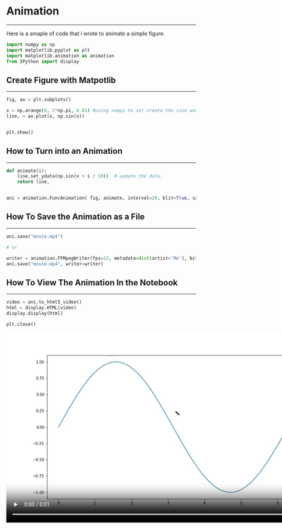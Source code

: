 # Animation 
---
Here is a smaple of code that i wrote to animate a simple figure.

```python
import numpy as np
import matplotlib.pyplot as plt
import matplotlib.animation as animation
from IPython import display 
```

## Create Figure with Matpotlib
---


```python
fig, ax = plt.subplots()

x = np.arange(0, 2*np.pi, 0.01) #using numpy to set create the sine wave 
line, = ax.plot(x, np.sin(x))


plt.show()

```




## How to Turn into an Animation
---


```python
def animate(i):
    line.set_ydata(np.sin(x + i / 50))  # update the data.
    return line,


ani = animation.FuncAnimation( fig, animate, interval=20, blit=True, save_count=50)
```

## How To Save the Animation as a File 
---


```python
ani.save("movie.mp4")

# or

writer = animation.FFMpegWriter(fps=15, metadata=dict(artist='Me'), bitrate=1800)
ani.save("movie.mp4", writer=writer)
```

## How To View The Animation In the Notebook 
---


```python
video = ani.to_html5_video()
html = display.HTML(video)
display.display(html)

plt.close()
```




<video width="864" height="504" controls autoplay loop>
  <source type="video/mp4" src="data:video/mp4;base64,AAAAHGZ0eXBNNFYgAAACAGlzb21pc28yYXZjMQAAAAhmcmVlAABF8W1kYXQAAAKuBgX//6rcRem9
5tlIt5Ys2CDZI+7veDI2NCAtIGNvcmUgMTUyIHIyODU0IGU5YTU5MDMgLSBILjI2NC9NUEVHLTQg
QVZDIGNvZGVjIC0gQ29weWxlZnQgMjAwMy0yMDE3IC0gaHR0cDovL3d3dy52aWRlb2xhbi5vcmcv
eDI2NC5odG1sIC0gb3B0aW9uczogY2FiYWM9MSByZWY9MyBkZWJsb2NrPTE6MDowIGFuYWx5c2U9
MHgzOjB4MTEzIG1lPWhleCBzdWJtZT03IHBzeT0xIHBzeV9yZD0xLjAwOjAuMDAgbWl4ZWRfcmVm
PTEgbWVfcmFuZ2U9MTYgY2hyb21hX21lPTEgdHJlbGxpcz0xIDh4OGRjdD0xIGNxbT0wIGRlYWR6
b25lPTIxLDExIGZhc3RfcHNraXA9MSBjaHJvbWFfcXBfb2Zmc2V0PS0yIHRocmVhZHM9NiBsb29r
YWhlYWRfdGhyZWFkcz0xIHNsaWNlZF90aHJlYWRzPTAgbnI9MCBkZWNpbWF0ZT0xIGludGVybGFj
ZWQ9MCBibHVyYXlfY29tcGF0PTAgY29uc3RyYWluZWRfaW50cmE9MCBiZnJhbWVzPTMgYl9weXJh
bWlkPTIgYl9hZGFwdD0xIGJfYmlhcz0wIGRpcmVjdD0xIHdlaWdodGI9MSBvcGVuX2dvcD0wIHdl
aWdodHA9MiBrZXlpbnQ9MjUwIGtleWludF9taW49MjUgc2NlbmVjdXQ9NDAgaW50cmFfcmVmcmVz
aD0wIHJjX2xvb2thaGVhZD00MCByYz1jcmYgbWJ0cmVlPTEgY3JmPTIzLjAgcWNvbXA9MC42MCBx
cG1pbj0wIHFwbWF4PTY5IHFwc3RlcD00IGlwX3JhdGlvPTEuNDAgYXE9MToxLjAwAIAAABYFZYiE
ADP//vbsvgU1/Z/QlxEsxdpKcD4qpICAdzTAAAADAAADAAADAAChIqB7aCCkyPQAAAMAAToANSN/
gdr8wDZ7RXsYyyvROvU6+ALgHqY3ugAqpl/JGnQW2rCoyzZWclD+Q70VXLRcBfMvZBMCzoMdnqM/
KRf/5uSX7JokWra2mEpHu/8tltaeSUc7wErX314sh3uSBKVDoABHcyVHsvBiU8q2h7kWUZPw59HQ
bI6sAMFuQ5DtJ7XOHoS0/omSG4UW6eP71g/24/Ne9JYMAqe+tBNEMCJvvq4ooT7PfWg4iIHy9n3P
I3utEo33P0K9hupr+C8eXpq3bUPBX537akr7FnujQqZ9fX8nEAvDPx2GdmL8FjmkxXvHIPj7vOS3
wXlcHjvBIIkOibH8m6Fu3ShU7dfK4FKwQlwwAFmfgcXLeoAzJcoO3c8h125rRR4G0tr7pt5gZ+xZ
azYc69hvJfJlMuIjCuo91rIXuucb3kf+GTQxROPEXakQy3cpeDDs8tXNv/6HqGY3tCvH1DfxyDT0
K3J1jjkoTNh1z3aWSHoAVyXdgE7+5JqFyALf4LnGyt5J9j2ucf8O62tj36tU53Nj8fAU/F7XZk26
YULtBM9+MwWGWClaEOd1b4PpbCy6hTC+T/dL50ZsRYwOeMHMXrSDvfIDnRIAN26aJ5OwrRaNoPw2
Rn040LOUO6jGtzoJjliRuJcYPe3vU3+Sz+JDnQXDq/XUg0zNxCbIud7IN7/RrhjS8Z3vW1LohuEX
RkmcJ86jz405WItK99RZxU/QgOWxu8iqWdXCcce8hlV0wOLUfR1IW39NN5kPw43TAhKmJfT+zU74
Rrh+aKFgY1f4nMor3kSZyp+4Y0N4eWhn8g8IuS02hYXmt0IGKNrIr8qDIJpJE89c3njbJzQAAYIx
DIkIVJzytKt6sVHnGeyvyE9nbCi9ZdCFpdpfB8ylA/OhqnO4/F8wxw8WXOeJPq6UQPtg/LUhiSeJ
HkxoKYDNpYzox0YhQjrsNrKeY7e2ieM1pGCIlEBKFc3V6E7nE7zAJOvMVGbP/5ql/o5VBW/EHo8C
yvVOpBG9vR/4HPJZQT95sXX1iInH0d6L0rlBsZnwyxxdpQDfOm/8TqF8aBF1YMZrIrlyBBzbY/Cc
9PpRTAOjgrR62D6WNY0tg3WZ+dDP22RCYbGsBqnPMiPXf1bPg5k4sYEpLG9KU6OEaZhvW1a2devH
SsFy/0erWikbCxcisXKN8rHqkI9C5NeYPvDtcobMSB+HYFyug4RqCQ6UZTJW5KcE2nGztffh+P9a
+w2T6mKTO38k6C1MzFxfS6VFy/d3c97uMMyJXSEwfdxmFqkzBuZWXEpzs0h73yLxL2gcrGRTyaJ+
DOI1ZR4oHOpbUaunt0LLGDkWsxWDEw+32IxNcUKK0Y/mXYoi/264ORZE367JAREooqzmayld8wbu
4uX80UQNWOkh7xO7n3O/yuLoFJx3WP5qjUFeCPWbgZ+hWA01UD8nv41eyu6lzsfjeeDOHlsZKonP
Ofijsc4fVoAU8xXVIVx0n0XFu/z2U8sJFlc+z0bDACmPhBgv4iU+MnTIs8B2C7rBWhWD5Hs3ObUq
CcmBwia66VFbLarBDbyPBAkk32taKkvNfIXXjlVt1lMTI9OzIUEc9Hl/yhuDl0bh081EoWsrzN5Q
AOPPNvMWRLcgyJ2WFuDAE2GkVK15gV6J3B6eUn8VcySTR+vmudd96i4IO6lcYvoJB3rAwBfdm9+a
9dVHhwSW1c07TzIB7IBuFkpejmP7vx7dRP/fEpKWU4+vh8L+TlBNFqQJcyvgOH69DnkqJOUar+rP
M4C/tUYpiyAnPR/okPwGPHV6D8p1G7v5fkY2ALZ5ipCDk97KQqKlBKeheC3K603ckMN/T1Ga/jg2
dk2isPGgU0uqniXzKdnc7QjNZFZy6Trgs85S4Xbe7jSWNo/S1GmdFcfF5oMjrFhEV6irNlD6rVpt
qpJt4bRJo3/iB+LIoHA+GWMhKAyTMEJxPfrGupAXPTpoC5gjS1ZuY6PB7s8dsylNnx96qzlivpf5
y3r1pYLTiGabkQ2VKRAVPSsxzF6xW9ymrTeqo/cxyWCCEFm0d8u423u2SGZgE7bjCw6HYAYLxt7Y
uujqWbiEEdkI+tFqghs6Rclc7/vi2RKGf22OorcZ2eFpZBBVtfG1oHw80ZeXX5Pvc2sS9HTpauD0
9pmxwlVFCkIvAzTDExWMf1TsIVEDvYDcBDyRFln/La886fznWbxS4tLUKK+Pl0hhlXMWnwRt+3Yh
+aqO3g7/vgyfUQiRXF3qOhUbImYAAAMAA2AE1LlB/b3fjeFvOH6KAX2QwZvFU2Z4N0r64C3jalva
fsC3At9CzJkg5lkh/61zBUlH4qCNX8MT5pLYyTs8TUEnUk27Rb5OD3Tk5Nk3SPp0RTQYWZbL0EXR
lo9bC26XwZVhZxj+du6E7iIdrTsvfOUEEqMMBD8efZ4IslGBhX2Q7Zle5V3AOkl9JwhYMAAALvkQ
AuUnR7TZ51IruPPaDfjZZkMgGNk5ylW4YfT4JWIoCLlqcuiOrcv5D7Rj55gmvP9OfDF1Llu9zyxV
63frxP/43kZhJRc7fz6uzdKU0dXVv/LdQ4q/dD0YngIraPwt0LcHDDBdzptMTOM7VlRIaxM+XLJP
gCEOeYwASIY8jj/rBzAg5Inw2bipHVaehQ0qI9YH/iZ5r3u6CY55/gEMpsrxHMvzuKHBnO6sH9PI
tm/ryhfCBjyeV93xZID7Py8o2zDivk6DVRO3mxqCZH0YP5h8ACtHGCbA5DWGVs15td+plSoh5p7A
QDZK4oY1PsALeZPyG3ftxMGg6fLnMdNMguHCr2yafK1KLiSm20dt3GfDvcqEgcbTrsxzFyZEq6Eq
/LnuAULJN2MdbSuOZA2D0yAn86zKoMniGNM5fLsx7B13pU4ewpHZ4FVjkFTcgnXfM49MxdhUxHNh
jT1HvU10ShR8QmQGvUl0Hr/BLfSYJpFpMre1L0skAAUwom/5k+tLPNkyGtceIMlvS8RtT5CpOuMd
mkSRu1ys9wy2rcBprojNaELlewfT1e7cm50AoKesF/ZOMOB9/zcbwhVTwx6qolObgwBTcq65jkiu
H9PUhKen4DKaGT91UM91TjYBzv0PpdDi7Pb7P0Nkk7hR2K2WhHBaWeTzAwH4pqE5U/DPRDpELRKc
uLyvMegDUEQLYaskx6tHELWUkGdoCHgkvvNx0yHx1ByAT1wWQBFnKEwPicD/E9Rx4UiDfQKTa9Km
3vOQs2MitGyvOsKPvRunbF8Xctg8zCKbwnTG0Fy4ZCF4xDlbnI/vjCledfZlj7JHiwJDvVomxpkq
b3j49N2yfU2StruPjPRKefk2Ynn6WD2ylDqbzxoGUuNFvCGWbTi9qawf61R1L3U3cYrrJGt15qJ3
Pi8QhnQdVzrW0guEcF0c9SbraA9W4YEsgDa+RFoXpcpE+OV6alBk8lj3UYIOMLTB+YlDyBRH649b
MeUE5o9XtvypC2BgulZ6uP+xFum4xf4A3EshWSvMnseumnkB/6p5NEijL2W0c0uz6JrFnVvDKoQ5
zY7CCjIlSgduML7bMwthQXCLvENna4aFr8a3BKM2obK3M4fQEz/APEfm5P946mA5+Buim2FiwUaq
l2RQJk0WT7E/f9IASRHdYd+pRG9tZ/9+qwVrfHPk6b8xYFPkaYvAzD8laLJXHYRhJMjvXHpwEDOF
YqZxAJmvn3Rn4jpUAcST95zK9AS4YUonQNl1WTI9xLnHxKmLDUSnL3Mjy1ZsOoRAOxzUs9ohpkg9
Zt+2wvbKdyIaiGE38EfOMkGW3zVN5RSdNlJNgmeUiLBV2uO7KDCveBClKXEVsGMzWiX5OVEPLfBo
bQSHMqfaAyNdPAGrYC4QZH/f0v5c4u4/LQC95HVeHQ9GoiSfrMK5EjThJkOffM35lDH5ocrpmsKF
Yfp88/ciXtoVHvVCSkZRbEN/AHB+kHx4C2Vmit/lPusDRnt3SCQrhYs4Dvv6GmTwKZNJl1r1eaml
i+JMMlzbpxJtKQB9lXlaxeGlRPIXzhAychbkksMTMgaL0StTWSRwQ1PZRKE3n60O8Ml95/uhEzdw
5ydTawEmXV0AD874Z1v+JVDAZiIFWEbSsj5lCjwu7DXt30SpeKkDto7tCDBc//PEjqU+cmbtabxI
8nkFCmhhUjyicf0SoRL9jXBwiv6TIorBLegBDNCBMT5Dq8xUOce6xjRUCCu8Bs3CLP4d7Wnu0SgD
LJgL0W7YlfqvW9WFFBOcsRyYgdMlfU4oaZ2AUiogWzAD9sPcZtrY439/bMgUBnzzhfD+gneQsdhZ
N5VN2tvIAPVL3nIgOOcOddXwYfnC/fdJY1/bWfgFUwCwBeCICG4TTSGUQkGN3HwAmCgWU76VF3qY
KDKvbEH2GYQr3magFmn7dAOeBSTnCtfIXo7q8bGxrewbldPegE7WlR4K+lsd7aODVU3zEfV69BHK
a29O/N+/9F4zRlDOBk//3T/NXBeRK+Z3RndpH8LAF5JMhVfsE72Jm/8i79EmJfFdqKpH2Fk+D/dS
XnKpv0icYsTtui1ECLPp086+FK4Ntxzd7IN2m+6ZRuEr/xuMfjXeOgMKdOjXVX9hFy69dSLoLg6t
GX1aRj7SYFcu53DqP2YfQ7O/+KWTqVyjC0jzuJajWl4dvoiQu9DWiU1zTuKTDB2FRrJWzYSrRBgG
Xz3PXW4L7GaFKYBOBAmQHIec9+3geETIQPY40zbz7M1EbRtJe0Y2ZIecm0TATUXlP7Fu6ljmlTOB
REueC4+T0cfW++Yz5UtHnxXY4aDpnw2zBAT+5fNc0SJfNjrsVeMqlexIWk1Th8eHUu0X3Ejp3SD3
9p9h2khQzuK/ZIDi0ox+SyQi6JkXlgxSAAxAs62Vw14vh3MPMfAxcdSqhxiGVdn6QwSCw6uUY6um
5wsotuIUjn32raFJiyGoF2IOUXGe/NdqUzGvxBzFdO3k27I63iuEYEJOX1ZNs4ImSaxKbZTE8n2f
Jp5sxrktCoZ0VgM1pfGneMYwBcYRy538T0DrYsNlGqcyaQ8XXwS/I9ANbSz07ruqDZgh69OPSJvy
eEyfctKP704TrkjlRymz9/d9fuIkiX/3Y3BCmrrP1rEyovNEy202Gf0UN1b/u+Pj5j26ME5XZWQD
08Ii+hwBQhW8AU1Or8tJUviSAu/382/CIA74N/KZeS0e9Ex/OWX7UyeEI6RnHbrkCnlS5MYHB+pd
OY0sXv94Gb+z3dJ4igpXhvVAr5hWotVZCewlGbRpAfSroGVi27pWO+gXc/8osWtjX5SC7ELIjjVm
K1pyhlDOsOI4a5IlZmWqhJnrc0mClih33qinxWUY6WLWfFa2H3jfB1Lav6cUKfB8KybObaOTtFjU
CfE9QLvMw4wFHLlQjfphjZvy84J9Yrkt/21u6HYv6rPYKwgZAT/1j5gNyOSLUE1iTS+uHx3RnvZQ
jtQKyoc1waS//WXhdVHW/PmbM/0DFdiE6U9UC+G1Uy9XVcZEaqm48NhDtrn8/XFdUSViZbmB/LrY
DBy/M00xtR/OHrvXLgTkBkunAU53vptLMjtDUyw/0S3Mc6+sY8qWOdIDlF/P5t4t7hWve88IoD4R
Cf/rRJfpqmlGkoph9m/fMyhsNZ3BYO6atW4X/bliqOAVxLCqovvhJjVkosLrnfkwjBfeU77MvCJC
rB/9rVBi5E3b+zlzxoB3yqHHBlX+V2d5FeadxJQjWpxrigHy3Y+u9H62NJyG7d0P82FzIo37Jllo
5It6HuEXhglEoG0fPn9BMQBmNYod/h+lORsINrlFIkeViazOJ3qIamkfINH1phUZDThl/Z3AJg56
3nC41MY1+alsz7I9oycfKAHE2U1hhup+ZLlAj9bKxVYyJNs5O1JKRQE6dT2bRJZ54eAyj+n0nrA0
blJMmz9ytNIse0BGL7jR1WaQnbJYX62mc5qP2x60t8lr4ZlfeQyXN9ZKOaY9UGyJeFgSxsK+2Cy7
LSSAAmjqCbZqL8/BcLTfnnZcy/lzpePUGW7yLpU6+w4eG5VKbZyELMM7r0dk5Ul+AT9q8XhxsswP
4eByIVtybDYyOiLVNeP1wcQvQ4E/eQ488C5igyoirBEUZwdqSpyMNcxaRZ+suXeDlAUGnU5UJ71w
+UFtt5K+3BTbIlK3kkUCDOH7EITBFRJxtVyifhLU+teYXb+xYBwui3tSG6Kw59IG3gOMdYS0Mk98
ObL6Rppn3cFYlXCG13lai3A0jtY0UCCShB66pkw1VUdn94/aV8TcPXpabpRBZs+o8yZZqWDN/Oc9
ZFwiVD/+eBdjKFmP51+Z6su0T7CKrHkNrdi0xFR00ZO8wp9SA6RQVBcxdgSW38EW5PViFS/p34h8
wwPElRLVH5BMGg113cW/DGpv50q3h1uGltFbBthRSUoMqF8OJ0IUTO9MzdjmITentnKVJoGaU4fN
hzlZLSU62y/feUkYFUqjZzPOWOmx7AlODc7sOLUFWQPzg+FrHu5BzxMypbnKzQp4Otg3k+3yU5P+
Gk9L84B7A56ZN7kobwCu9ANFkgo8sKpjKhnwrLptTNq7TKajzmXK7Htdsm8WhPZCSLbyaclRbP58
CZq/9iwQuxkNEb4Nqgz52ncdysdphvVgI6cQekxa1yG2rtBnHiSI1PwegAUnr9yTTj71InxQIS7N
XjQOq3G6C4zQR1AHH7LKomghaD0rd4SdNEBDJpVaLamOyTd3as9sBjSgAukgg6MV3RRUw5A8oTq1
KTE0WJAJEoQZXQ1WbUuyUg2oqJxMtwRN8FqBSSfwukEMekZPpygFId/QU3/eSMioS/SBIKrB/80e
uugaRNZPZsxVtWwFntI2Oy52/oq6FtgvSJ0O0prgl97hbke2br+SA+fhIZJICLZCmx0Gg4JSHUtm
sxhokc9cmXEIwWXcwOEZpQtas0zuCqXnu4rn1H4gVbKqpPSYbcw6XEGdD99uq7eGlD44nujpf0xm
q0zGU0qhylv8OMKrM9KmmMtDUezPLW5qtFTH1/v3ux13AjghRCxf/ImkpVtTNGDjLUX2TLYrnepx
6gCh9ylzu3ch/HWxarHjRoPwVh8bPFsRYGtSKpi+BrIhMZSzg6Q+R9UMb4d669/W+mY7a1ZqsRXJ
dFuKJNa7MjWcEjOXS4dFMhh+RJvEsx/YV3lf+0ONNFXOAwrURwhOb9tlAIpCFhhbXf33OyiYLyQT
CVs/+d3CqQ1Ana8E2+bs/G94NSt5oveAZdaMo0vhPJ21VlEeyJVYWj0mL4xSemQMLFdIO8cmFl43
QPBqf0jFD1CzrSoPsovUqLWxJvAEd84Hn5vjxBvd9WXil0QyoXO/hUP/z2ROgL2Ei5FFgVGgAp3s
psSTvLu+cHXxWSDWU48nxCq1iPf6Joev/VrOjgWH4+n0qCuU710zpiPOH7NgTnVvfIksrW8EiyNH
VgffXAMzGs/bMl+7VUEUpFNwS6LzNGrL+CFuusPGDevAAAADAC5BAAADAAADAAG1AAACLUGaJGxC
//6MsABMfoVdySbD4wBtR5oWd28da/AkLRs8B6xa8nD6gxhfxOChS/JMiyk/UYmNmAxzHxdsKR1m
3IxOBPZvb9FIlsUQfTbDENn8SKxtPWuSSHp5QOpB/sSuSp8os2eSdvWqYvtxOx8H90dTv2IlhG20
/Cy/wQAZJPCU/2jCgzvLd6s2O6Uc8qs5i4btNgjWwLo1x8KrCgJgInqo409N+3i9SJPuUxufzmIU
3rbz3OabJogdIcWKGCNo3EPzVXJruAuaZHLQo1gm51Yzwu09nNfAiTuKWoKLdrtwX40zJu+sngdw
wXap1mQPPt1ucQ0g+jPn17hHEP/K8D6PqFNUpWaHNgaoRWoci+/4+4ia0+Q37CVixFtmpL4HEBoj
QdBXkRb0E1MPfCjiLqUs0FfEa7S5CzHDIkOvMnAaAJYS6D91ZzxFnreXD7B5rxkdwz3weEo8UbAY
tRl4esR+u7NNqpKL6sHkPoj/qFTsf9dfD9BC+MhM8o7zdcKq5Iqjk6+KVWTHFnt0TQ1H+smvcWet
Fvi4sylY4SFr4F1Esd0TijNkA4ewrM84s478VuZLdpIgjoiwZVQINoTl7TIDeyAmCmaQuhKF1M5o
wpl8sZD6tb3Spk4w2rcNLnDjLlk8NIEouZoVj+n8uRvf/6R353f5bXATCsh/xmTONaonG/G0WuR4
p3bGIiUy0ReBDQsxmQrKEC4FOBSNHMmsiVbPyZziQDGT/RE+tqawAAAA3UGeQniEfwAYgqIG4hwV
ebKHT3aIoeMW/WnV7OFVahEyGc3evcJG1YvhpgfSOU6igFwOifg4WsREFrz3pr3dn1vlWQjeOTyu
GTHzjY+8uX3LmF2qFWRVTncaPfRvEbOUnnLIG/U5EBL+bgrVVOAUrUKxo1O4hvARgHNjUF+gZokI
nDuYaupcF1gbTnZFLChVobKbIs8Rn3EbJcGSBsgVfafvPravGiZFfCOwWPERRs7rDZWZ4f646UTY
EQ6y3D8Ebg+MUeR+ZqXQG548z3/mthe9AsqBZbjAH3p+AM+BAAAArgGeYXRH/wAmrEWu9bq/4EqT
TtPRFolbh12YeZ0eDxk8sTzOPG2tflx/tQhONLuuEtcbiE4hGw3m5iM9CToSVmvybdcUiCFNdbzT
1Kb3ut+l/sCSomll2baFY9lkhyfUOtl4TzmM72NyU0zRGOg/KfLRKJ3hWqUSU52GK62c3/S7sDsx
3LXt8aUbHOUO/RshcwlNEa7avhU9lBn0ghXtCGe/d5wwNwXu8CwYuIAhYAAAAKMBnmNqR/8ACj5g
ZCJoef9+/UDKbGFFXwaFft3I5zD97DwOzdx1XlRmkQwTwsNoEZef/5rC2vk1NdR3lWF/YI222kzA
j7jFqJJUn79TArZ0Sei0soNkavvCkpKLXFK0VNiyyQYDeEQeYNPKN3d04MJiFCQHK42dB4oh8R9D
iKlRMmaq7ZgU6LzEkN3FsBx9XqfvwlI9gzeoVlyp3DJsC869IC2hAAABnkGaZ0moQWiZTAhn//6e
EAAT32XAnrEleL9FCPtXBtvZLAvAQD0gAC0lCOrv3VW3bp6AmLAhyDMhIEPq3QxMaBS2PkzF/ttb
GXzKAze53VsazRLiqyNFK+UFpuWhGQx/No79LQ2duFNRz1aEqdXgQRwsrhtu+k42HtnXv3TNAdak
DcyOqS7ek6NGs8j29yqQKvoPBGu/IWndhLq+sCyh2G4dPBBzR/sNSlGIdiyzpKCxLq19Rc0YMXt5
wlOxBgmh6TvhH3S7gPBE9Wc2LUbs4bCQmpxa2CcrsLhHUZdOIQT6wCk8+DGwwGLSILhK+pNPWprO
U0ps4vmpXBDcqaJNWXZUYco8ufRQYl2GBQQYQpkY9Nw9tey+9fptFsTkqTyE3WhwwVuFi+bAv1yx
oZ9T+WVYZq3ybtjwh55dAweUZ3jf10OrJ+lX0vy4xBQHtg92oC4eMPMbqatDISi1uLwU80E+Iwfx
7TgWKLmFw/IJilqTmjG/rXo6OH/4Fcej7wPRATvWTjC6OBSKQ5fQS0BKcdsBlCqt7qKAqSEqA66s
jwAAAMFBnoVFESwj/wAGR9o3N4DTE688Sdj3cBiyrkleU5zBOgN1Sr29IiJRfhjOVicDZXEm1THF
24kudx7Yzp+KMK0OhIVSSoE/n2jb8a0iWIbkQCLXG7VMfGGwP9aVPoLYpqxUScW8PGNxUP6RR/h0
fYDJ8uDM2AnTgA60gKVrU3YFnFJGLkxUuQEEAcizJxSKTVbn8yCLsMFxaHiZUoAruamV7upIS/Z7
zXOgrjl2654rd7o+quHtc7R9v0ksw9igAC7hAAAApgGepmpH/wAKOlwWPo7CDOiAzmrnbDDFLnot
iEPQcuooHigKeWOivvrwmiYPtR4IM9bWhBmHSIQwo8fowtezF4L0f4G0f3zpFuOAOVLA0eKwREiu
1JD+vwy0QWjjgnS+GVrI1hasnVaV6paMzcHfo+Fe39YX1T81eHnFWBRRMYCGTskDWm3sjMXjxQCk
Phbw/0t4z/9rxDbBoRVVm0lTvRBCL6YACHkAAAGKQZqrSahBbJlMCGf//p4QABPa62Y3bzxb+AJF
MZ27AmNrf5r314LR4TnmWmwcgcfeDDNz5qPg1xAjxPA0IyRvzxzDfj5cma7uusO6tphhZqAQr5yJ
ORXUgspD45pFqGiu4JqbFymH10ccaf33M/QQBPLDuA5HjmEfRtQPV8dC2p2q2lRfsqzClL/HPEQX
tv+IgCUh6+lIi1E4Q9z57C04KbYQsPidpk5nGJ5XIWLJ9/fkll8BJsWGH1DWvQKBnhlyc8gn9Mb3
iQS0V1y43yz4i60clWFykDteCNPcnIPd3DXLjMSxfWkwu0d45o6Cl8lHfhRIjESc/i4WRVRXqMVO
7S4x2Zg9ouEFnnj79OkianOVJq7WBv91CYlTWogN/ax9q6TL3/q3MzUWN65qNQdLRJp0AASpcsje
rHCTruT7GnBpAXF84iuYQToatGE+j5/V3pd0LB/bQrEGtSgKuj+OsmC7sf89OhYx3X+nm/w/IpOC
erRlvcVPGiAtbSGcILQWIwN818/JJmdxHAAAAMRBnslFFSwj/wAGb9o3N3/bp+e8m4r/5zTv7WKm
leCyNIsARISAc+U+jrlwTzON1Bp53QqxDHGELRy4oyl2RoS5ElMevkbnZmmdS7+APagoUJEz/Yy2
/mOTdSQq7bQy+kR0pbd/V+cqMpCzdUoRHo1tNThEWbE4wz8zS3v4FS6HoYvOXOUTpquuNBbg7Gpw
m2Edqctg9EvZngpwr9RsI2fH4cb2+GngEqBpYBG98UAVs3zcZfhbYWZ2Hsk664FTiBZcAN6AAAAA
pQGe6HRH/wAKh5fAnnEBcDqt8MPo8haEbnd3RNJ1oYKTzDvxTIljpc4e4Z5lHXSzIUslObKc36cJ
po85OyWFJlz2/iO1CfYwhN3akmXmZd1qx6R+QvHDTH4eDOPHjFsdmWVI0wc9pZuaAVuw6q4X9kir
GPR7bY7yhf+K8EuBWQTZkaOE2PcVA/iA9ERNJWj12arMw+YyWLwYmotnQMPspx0v1YAb0QAAAJIB
nupqR/8ACoj/EsaUdRk86KhU7oOJeUg/SIwywYqriDXIPG1l7TyIfW5OY7az+RA77+0Mq8QA4Raq
H8rf2fLDiupNcknr3wxmK18U+slsEDTEk/HH/b+X2Tqw7uT3VW53jvaNiWWylQPqAIqmF9yatMDi
kSdlW2rNJfUYtRhY4+89SN7lycTNBbbhjTYc2FgBZQAAAXRBmu9JqEFsmUwIX//+jLAAFAqXDzVj
booP5VzSpOH0wRkJWu6d58hNywHlcC+avw940O7g0Cl2IJK8ZpFH9h60XmIRnPNg87BjzPE/SFS+
/CBOG3d5UtIM0bSKwJbu1WLpUVYeGImeKu+G4Tpvo/K2eZJwpFwA6Vr3EwS/ZgMVwqQD7Cun949G
qpRFppndJYWJI3AuMk7hg0+CrDLmNKO7wq5h+lioHxBvSaV8diFlcBxCHj4R59QXwBymmTSwvjq6
Q/7AkdxI6TGJd49kAwefHMyyAdUQ+PsPoGuDhIP6CO6mEGZeIDBW0tmUmtgBrZku5yGC00YAMSmy
AYQrN/Iehl7FM2dfz0RmMzyWli1FeK3Oh58JSL7iHJe+wd8bQ3rRqazq2rbAme3+6d3sx7FhQsze
s83q9S1y31w6z3IC2Q+goiYoN7vKJFWBmaFdDHa2X/TtCWFlhxYE1fpYQwcluPx2jvDfxEyq6u3K
5u71HAMJe+AAAADfQZ8NRRUsI/8ABpr4hos/puhUrON5+D0Qm8w0uv80wDzaaW0YHOPOaVE7Jdei
wYdTth7+VA4LOswIccIqH1ZY7m8tDUFR0Pymo3kOTkyWwc5tOw7bsZcwK9oQqf1Px5poWFXIejXF
nhMRQmV/RACQTpWqQrpwcBnsQ5UmkLZ0v54JWmWbqOHYB8JwoC6oRPKAyHcgwbdbJxFdHjE3I4l2
NjZO1pCCamFfJgAH88oqQrZDatDyy+bfCQWzCThAHOpNsrODf9AGM9J5GA8xFhRNiw5gG5jxE0Lb
0cRuLEAYEQAAAJ0Bnyx0R/8ACoCjXoIgyY7oViiIKGfPA2kzusiZekMmy0vQNMyBWX+Vh345DJpE
9d15eeuZcIPZIxqIuX7t0zGDSUhdU8FAJDKR5jF4ZD6wrzIIZW0159ckqx2daPPNG6fhwhA7iEtx
77w29Z3iWsDKYQjzWOKFXXgS4hlQFwvlGpDzaJYl3l2oxCNOrLZF9vdnr+mrkOhbnXgRABHxAAAA
oAGfLmpH/wAKhls+ijU7u0gqx9NMmrP0uEeROC+3ScWZ7eSPkuKXVTt/fQsTrUhvt2OXDZt8DPHt
cSZuBEcajCaEm+IU+LAtSFlUMzx3JBOMLeWTIonAVPB5+E0g4fw2sDt0UAJWUwFoIcFFZ4oPZ1Lx
k0MU9WgxKfmE15IyGasjlmkB87A9DgUkE2dUXBZ18J9VgdD3DGMJnoPMlZ4AP8EAAAFjQZszSahB
bJlMCF///oywABSamJRZSJMWQ4RlnczQ8Ot24OhRUAKB4CnI3/c1sLcp6scDRheZS5Q+TkTXxLdl
ug2qv/u/+atU8Qo1NgwePHhMKNk4xknc5oOxj5PopiRzW9Bpp57Me7x4S/fKxk1hNgr+vZJsCTaI
eQHlomDwsi0nTRtV1yCiTU/1e/txreqLHZ/u38wjBJAXNmVMDMWqjrFY+DhMv0lpu6J/0I7hrLCL
vKknuT5o/JwPHhr1wmjwD3AWjjgclsQnkWMkyA+j9ejtykNiD7RucYdngx+Z5r4Es1sYZs+BZ+n6
ase7otlnlvB1onqto7OfdUwafEVYbki8ugZh90J7o0AHAfsMmZ079onl4sYN3RpRpzrIlvNM8OuD
lKGmqFUnLsvVrvulFUvXi+AuR51/3PBGJMuVXchjj61P7UpnEH889h8C7GnRWHXW1T4NmVK+1AMv
YG9SvDIidAAAAMlBn1FFFSwj/wAGml8aLRXTCgKCGyNQjcYRxO+mRXBV4csVk0/np6Og5sNhGzcJ
Ya+8Z6czaoPP1QDozx4Nmt6aH4ZDK+p9EV3+hDqNuJdykd/dkrE2b5YXRqSdCCrZz2pvxU6nW6sq
8dNPjZBhNzEvtb1EFdt5SiEkC4xvn7+HArhAzWLVthYhCDqpREdoAl4D+EdJKOxQtHBSzIQXH5W2
4YTpSMSbNr8MKomIWh6BeCqNBeYvn5Xx58McegEmBKa++vQCZkAAG9AAAACVAZ9wdEf/AAo+p2Of
CcbkYPi8hHgJlQFUpMWILo8mIPGmaLiyJDgXu0/IdMnyUO/aLzzdsuc+QUnTzAv2XGytdOuGjYzT
E3tw34mraaXxBI/sebsDUDCuYlv8XTfjXEOD2ESFpk6mc0ALmxgiy43J3P8Owr0oXeOhT7hqE27o
AO517W7wo3aQR0HAtJl3Hc5yMTtgIeEAAACVAZ9yakf/AAqF0jq7ZYLUpCQWEa5yCsaV2GL92+ZA
2bKqCAJGHTO4/1DfanfvRdkiaGemAZ8kTQtGOthtPzm3FUfyPkg7gugLK55BgAoZDKs1Rl5WbtKn
8DGZmeygGgyMwMTJbNpDGpM7JqErqaDRGcpcQXeT8+5L71hlV9HCT3Uo/b1QmyjT0Ac2ssoBG1XB
K0sAMqAAAAFsQZt1SahBbJlMFEwv//6MsAAUnz1PxOdqP5zPFCLjmdHuzW+L7b+BdokT81YnMALC
CwISzxqRNp6GIK2bViELthN2zpeAksnMD9q2BNX3I84P6/DzHecgu+W9NXaQLnHmVQdJjGVxaBeP
1TZMA/B8rZLD2hB2PghYd8t+zvJqJ4NKEoRr5Vz1b9Vsc/WKz9R6nyTWrleIoRlEbAKWPzUFJ1UX
DkwAg12maDEHh2K5ziSdZmwPbujkyCX8OhytdFEInf9OgY0zfYXk4h9vNUd1RQhazmP3O5N//SGC
yZFA4CzSKJ/nkQ36TVP3fgUx6yh6f6PIanuZ2nsA5cWCmTQH2i/l8OUU1J5dpDcwcgBOqgZw4KCj
/FS8ZOAqfU3wBEG5oArDRWOZT/nMwaObi5F8Fnh6PnqrTOf8WJYssfHqFTXNjucqOa438Zxnlx/d
o4mp/l30M2gC6q4BqH9FFaYc4+e5L+0l270Sal1C3AAAAJcBn5RqR/8ACoEGZe+EwA2ZKJH0vhqr
H+DUc2d9GyadFVrOBMThOt4/tmpOOeJtzKfNHtXsJvlVkqB7wE134EPfk1aydutOWnKunwYMx8eA
EV32ikdiWKnr7LajYAqiiO/e0UhlnS+V750dO2GoOC9bDuy6bX2LlwToLCzof56PqTeaadW/SX+4
CaEgTenEwZIBvdxiABxxAAABjEGbmUnhClJlMCF//oywABSalw4px4qkQ/sBP6tQAiKaF+LDBJ3D
zXMA1wW1ILJvnfdamS9TAyC3GN5TCn2dmCtBA0uw9spKyfJe3OuHYvw545MEAUl2bYTvCQyUd60f
ShqZKk2W1FS31gvzxi0JdUbyZZG3eFk1PlZ6VtPQnSl1+Y3rK5gMCdWj/75o8VE2Q1DGiZ5eT+0d
HKshy5P0s+9EvtnuMbg0P9DfFSeK/OON/IAMwIVgsN0SKlK/qt0ptCEeWq9KSIkIW7/LXbNiT4YB
KO7PWoWm//aJhK9UWdQLNEO0Subouq+xIS7adbe2B/vFvG4rN0fKrGlH5XriWud19IekWJ9GxOvj
F5ecqZjDEDqCZdvLikOG+J54MflIO23n8oA8DnzDtOqKkOXu592CwtlMIJ/ThnQ/Q++9i3CjxFmS
lestv2+Z0+I8U9g7FLxksQLTDWdyo91xrAXFGJKiKlx3NSVCest2IU/f8Yqn7N86lBJ611Ha5d5m
vPzYOyYcwV96Ki+BkNwS4AAAANhBn7dFNEwj/wAGmh0ZLZhgDxYR4EyRBjRg8C6ZUP8w7kmAUvcP
jCCRM5QjyFbxFSS64KFxlngBUYM6YlWi2tbr/Z6J8hUpjk6FJADqGJ7oqm9hnbiruOVpHQrFuPPq
vUihnHyOW0lSf5E3mnhX+43cIYbfVWMCHBmFvD18OwzofQABhSSNurk+/Jjzxr9493b3t/uuZfLt
yBPjy0XR2BmZP64AhlLi5ltwGTMq84NZ6UvKtXiuyHUlvdZJ5oQMKr8WHoyC40Kw4mACzHu8X24o
SoYns7OAMyEAAACcAZ/WdEf/AArPliQccWr/mGChZtGSqHDXieRLyOgV+05lsqAsAGU3dRfn4PKF
jcX08K5BOnZQmkJkfkbpsHWNwK/1raal06LAS2cL2p9T6Zj8U5vaybqh8glR2jQUl7yaNgFKwkir
LU47o2AgLzmoRdL5SD4aV2SKJy1g0muTUpDzGvyALw+EsKSoAxYOkA5f3cbR5ZghiFmTwAxZAAAA
lQGf2GpH/wAKgQZl7m1L4kB3nQRemss0YKlHH/oBclKsdICeVgqVEVMbJfkMjlDdk0z/BnvPdoVk
Wj9VkEjpaEq0fkdFJ5XJ2gVxaaWvn07tQc479YG97QD1ALLPlCwG2G8uGjuaImb/WFzzk9VPh9ni
gF9q9NIrJE/2Fxq8uiG77KIq1IAy4gqyPYcsqc5xWIM2AO6AAAABwUGb20moQWiZTBTwz/6eEAAU
+tXXVEz//rT2xZoRSo3tjgvC4VhUBr1YiCLsPmR3vXgs7Aa4p1JxHjCPhK7ofJRKb+VAyBdRpgwl
1E3GMHjLE1JI1/C6bjr7oIFXT/qVM3VnHHNpAfFMDGuroDCypeodtXYfd1+OqTKTFQ+tjt7xpBRf
P4ldKuvhMww300ovMbofqcCoBenZQ4VJlpO6UuMCtXn34fXoNeuY7VB/nwIrjObQBW+keLckcjYD
qJmCPWhVWkGOfLC8lILHXo1uUF+DMpErgNEXsAYlp+NoWOiHXCGZsDentBp/6wIiQrVhZh7rqEod
geQkcGsttRHPX2FtF/PQJ9UQQYpPE/+ew1b0xc+iqoTFi6cDlJqoYyva7D0igfI8w4MSYjO3F36h
1e1Sdwf0V6jHzV3HOGBF2eHQLUqzxJEo8kiRAjTFDuepDIS0LUVWSMRFRJgrJgqLNt4Y/OIEE26h
JoGcoR9hZ9yhEqoicQex2KiX7EwmByOew9bKfjxt9NgN7KfEw1VuXuI4fx6ushUxk+Q57kPY7m/6
I5a76sRAeI5sUdQsyRmbGwFhh+R0lkQ1FrYtRX3+HQ6XAAAAoAGf+mpH/wAKyQZl74R/H7KPYPZZ
Nj64yJqdUTP0jGsaez2dz01eCZpIJjLmlAcvTh4mJ0yjUTX+OkUImXu3M28J+QxfvYYhEREpibWx
UWF83HCZGeHRnFD+edkFSpfz/9+XY2bUlq/nR0YtZS4u8JUR75rfopU+SawzPVUzaHIkIkcqbkgz
w/KArD1Xl4133dH+qAc0Jy9Y0xGy4t0ACFgAAAG1QZv/SeEKUmUwIZ/+nhAAFPrrYdy9F2nAnlMt
MBWXsndSufGAEWeoCrNOv1IWGKT4bI675rXFkgNaH5KbCvhekFTOAEQ2YMFayoDrKrcCCOOR5hTf
4BUxlSXpxmln8eqA/5uKOy9+CagZsDW9JwO2GwALkon6aqt+wh//esxNy2GvM/HOsC48d8jOjNXL
kR8G/jfMJ1MBlewlkzRyYRIB/O7bim07FB3R/cO+gbb0qgGvxpn5PHqfd0P4Qkf4zY31WoieL6PW
OY+tlKfIU4/XU/b5sBMGd90RFvjLMImBjN7+EzgNr7a2fgtvNYWTcyIRYs8wJNLcrr8qI7Pg4JeS
fcoZTENOIVep0qdODpEWkZCmz/XpyhzATNyzE8ecSkly4SxA/Rtvgl5ji7hA8tbPEf3FCoYWVxPJ
pGtVrnnc9tCcBebJxRZ6+vtSDOusdZ3c87gYkzyNB2ta3Po7DV/u7hUrnY1wKCIdka4EMCc79ZEm
VVMwUdeOo/3JSKt6p6fvCKNUguYFzpulGk9Sf8yN/5+1lOPbSl07p/MhblI7EsCyFULtvfj0krdv
6sqPb80sJ4ZrVYEAAADPQZ4dRTRMI/8ABsIdGS2kwKw7VrymYg+jq2+jpR/02IyaRwnG4shYKERq
kVhg6Nm2An9yoNiLvmmGq3Z0f6SJC7zqXiLfo4g/+0TmzHzIcg2DlXbisNYtcGYI1YyLEXBgI1ez
dxYKqYsTVonDaeUfV/GRNAS53OHKW10jpd7cEYoYiPF4GFA/UJ0f2VcYZNk72eRl20GL47q9O5yh
iSV0Ko1OnpaAoKkDi3LIUOKVEj7KymI+f75JOu8gnVIp51TAAAi5cHL/8EBBuGa2AHTBAAAAnAGe
PHRH/wAKzrCIIuz8dzl/zC+lWwQDN6drsb+dsYK8eME3+9maAD7bewh3EABuG3Wmj27PVt3B5Hfu
wWxC9oL3Tl2IyJfYKkquNt0a3284hJXZFQFVHfTjoOa2TuFkoNHXwKNnBWyr/wjYrV4fQy/wJiyH
SiU9BfLZ4HhzD0MSIEcVshhGmJeuBjAirH4eM7ruGmAVk3BnYkACygAAAJoBnj5qR/8ACskGe4cX
QeUZCoagUPRWRTee2fMFPs7JyuFnwsVcFXKODb6reuC2y2mOoS6u3wWrraiaCRsAmLQKclFEFAPO
keVX1ADVQ8sVcp1QAnIErMfYmTv2WyR0o3Iaf9IcofS92ybBxlhipTihevtVFo0DeAjt5sNK4y6I
SU6snFgqQA1pKzqVBIe708jzSOL24asEgA3oAAABU0GaI0moQWiZTAhf//6MsAAVupcOKceKnvQK
FVgB1Htx7sxyrqsxw/wlytszRoLN6mlWUhZo6WyllCG+dne3ADk3Il9T+cxNXMW4ixSST2oW71Dd
JmVnhVJoXBicAts6RSA3nxbcG2HgPvfW5arzMvNVe3T67pFVXt+iCi7ysw7vdbOqcSh5tnvrkwuv
kqELscbXcH8F7cwWo3nUHKvBfjhDYe4cZeQOrbLCW9ZUICVKN5871l3TDeJmLP/CGpqvUL+oyRa3
oY9rNcax2q0xkcNGArZKLys1mRRkp8yk6S+xyc/++a6l6b94JEKGixuoYeFP2LOuYe/dUaMa5hcp
r7vl9JERtZyuV9kQ1YtcEuN8aoWL0mCZYBonBD5mhD3SP8Uw8Q6zuC4PkTQ9DI2fiR5fRyN5uCZt
D5tq1DrXLivU07Nxusz0tR9iFG6kv5kbV/5wwQAAAN1BnkFFESwj/wAG6l8cVRXTCINwRk0tFy0I
EScnNRjCKgstgJZ4D+NY+nOz2TeXy/Q2jvxJsP3F5QDsCIUfgdp4PI9KH7th4jHGBlSvUpqCkYCO
rWPbIkMwTOWzJGDZrji8tYrxlM450OrPHlqTokTuG+ildlqbs3ow0NnGJo5H5E42/rVefEuGmOJt
0F862m5t2jfRme6aetSU/0ol0JZiH7985lMpfpzq3W09LOFYnreKVkAGZlpkMnTs04apfSyBAuhx
lGg6wDVzM8mAOI5Nkp4cLQHOSIM/yAAPSAAAAJcBnmB0R/8ACs6nY1dpDrvo2s6DP5zRs2RsMSaf
iy5hKDrWn9mWWnTErCucBqDPkZ1QrRim1bVk22BdMArITxsyPPnFuxMusOh69joTdMQDKF6DntOT
sNpobcUITWKhnPHMJu6jaHP+bHdzRW621XYsiVDm6fcT4c+8fEniK/bQlMeba4yZwj5YO1cfZgzJ
1NTd7P4VAAGpAAAAnAGeYmpH/wALEQZl74R/IiyUlJXHy63tcVA6LO1PYNFw3MDPWLRZhwoTHwf5
f9V3tmUtk+LyHxEJ6hz8Cwf25aidGvMZ1x27mAEVIMgRoueQ5uU0cXDBS58DIk/nmZT2JGLqgn0z
058bv+OmbX+SvPQrmjpmCxHumMY0OEUsiI4E6/LXaLCIGI3h2+tukW0+380txwN+I6KRjAAW0AAA
AVJBmmdJqEFsmUwIX//+jLAAFbqXDinHiqQR8/xrg7diASjBuH8HMlcQ3iA1zhKM/yweKG4HbWcy
EG/YCucc7pff5DyosVDjdl8hiw9ShLexHwOa7GjEDCG56lOAq7zokLuLX0sYAE1g9vshrebM8qgr
idX+9Rwh0kxyf5pbLgoKxL0uXWcUyhbgUIGrjhEYWZjOm3VMzO/bJu1mCFYgiFY5gZ/QQYNL+DFm
tZKB9b3enwnS5bdY40gXfM5o+9tCj5kq/gPmfVQYQHsAR3smMp1rcVc3xylUkjcwVcDIv9yb3BMQ
9XQLu4YmvqhNcon2UjWOt9vo8+tw2Rvuu7voF3ahC7+bRNHjVcjRfpAo6Xu1qsnDotMFRsQF9isF
Kh9Kz5S+kJms7FWP/dvQTpCzxofSVg33OpkeTdcCaRTl28HNd6FpggCZteSqX1rBLmzi5BRwgQAA
AORBnoVFFSwj/wAG6h0ZLZ7mrnBmlO2/EEI41sRhlxaDvzSPrBGWGO3rXt1Ym6fQYCeBqa/EQXEE
cAEWW0ZF/v2hR82Yw0NIkJpPVOzHT+D16q9qILqGomnH+mWscRfc9bhCG49xmZ7lYKpSNx4Yb04s
nkde0v87tcIoeCZU3NoXeNkf5yLybDE0LbNOwK0uoV4jJubSGLKUaBHfcV+/1uJpqSf9bFqwpivB
h63rl2TTwmkRiCLSDEcNij2gwLmGH6PuHNc7TqvHZWRWG01Wt4gnj47ZgpJKnF+j0SgBbAJFE92A
Bn0AAACYAZ6kdEf/AAtfliQccWORZxnUMLuqAaLO4Or8aCi3Pfn+/jEe58yFWiBfJECyuGUhZimW
kKXLaboUGqhZw2UKlpmVK26LCr66IVBcykZeC2s9kSJiPsMGUqJcyeNTy+wthzTjCG+erZRZ+U2u
M8Xi8xkl6qyRijS60EByXmSbQqEmAsQIiVYlE0+s7UEGvdqNUUaCiMAA7oEAAACaAZ6makf/AAtg
/w4A6HkfkAKWEriSSg98/+CeHCW+1J9L3JIMoxzPPmSKACAqQ4VOgiWIhIT6/oWL9gYckVpktT5A
Vjrtm6JijOli3+lMxf1XYOj/lGoXN2lzHbI8PrgyAx3su98NWFkfEAzPgVz9QnVST/kLjwGLuGmD
8NNTSuISwZUYgdM5FxyhGa4qrkht4v/veWlGLuADPwAAAV1BmqtJqEFsmUwIX//+jLAAFkqXDinH
ip70GC0Ub88aX3dxyCr/ujMx8UOWog0p+mxZdqRqSAD7wZQ4TlMNhuGl6IqMIBsa3Ws3tpeLoQdO
HtEWJ3C99MocgCURlO+x1jPxGDmXdb98Y4Js71keXyGbmnRY5rW6tNmCcrPLhUSktaQFE2jYaZwj
PA0rOg+m1zbzth2/K7YXh1dPSAc1cpaliw4d8iCJbk8qrDEDXgUHJ+fmkQV+AYvQkN/QHwvFjRjQ
Y6ZT8xLHqct0OO7tn9BB1AE5ofmoeBBvJx5T//RDcDRf/PeuV2WhHMs7ErDRwhM6zBdFYvt1sluT
w8XamJBsGO02GoaptgKQbmbpMWSLHC+FW8n0uripcrwGSjP96T3lnm36psxnxw+lq0ExIozT6tuV
9YBEliUPjjkp6e5AA1XHMOJqSzG7hIxbmMb2glZcwimJIyUEbkG6TWWAAAAAx0GeyUUVLCP/AAcW
2gcVP6Lu/bRoR5ejB2BJcuocoVFVeASA/ftwyYnkNJutQb7NQl5+QAS+REsFZP7nbDmWz3T1zQxc
xwqP0uH8S7/DIWcxb+FG3nEUd/6Xt1blTckG2cTHwlOJSUtEXzqF/arkCpprQPSC50Edqw1vVIoX
bRQ0vdqkqhBn3hr5+TItPgzEH0kN/HXPlFfCnivsTJCaPr3njLlRQnfUqu4R2+7zivS0gBZuuQ3R
vlUPsrZyE7+Cxs+PcUAAyoAAAACvAZ7odEf/AAsWp2NXaQ8tPbRzcs0EVe1kX0EDpOWvdDTT8c2C
6sl956lizuaMVArt2ykeCrS7af+etXqHFB5FOmA6YsRYrpCOr03CEBfhVOpDOYCACrATHhfGJT9W
lNNKmC7LkMbj4JTOMZmtl2uxNvuun/3uQuPGy3Ct+AI5h1WImp1q7Wrz8Cetjm8GXR8zV2dkIJ0b
F//HqjgvEd4RvA1axm8Gz7gwMPO5hAAm4QAAAJ0BnupqR/8AC1kGZe+Efx9KCPi7wRo1kVvHa0RZ
UC7fN07EM/NlKsj1Ir9ht8XlfbZb4xoMI7yxRLGxN4Cqpk7MpDQHlyGK1SuhagC9JhRHPkYScwS8
P/LLQgnZWGT52lgbNSDLaScsErZlyWdEkkr3pLMSotdpLT5GONv5lrZBvQYdlqDcglrbSU/PwJ3Z
21pOENqnupV4ZumGABSQAAABHkGa70moQWyZTAhP//3xAADSlHo+EKDhM90PJ4yDTm89m6l/kYFH
/ywCEWuNwMzA/cZxTzA/XiHiotJkslWT39CPwocta+BlhB8+AgHQBL20ZMH0B+3/5z96LPf8Zn6b
4NV3/EhBPLfDrakvTe0bB7mbygQkonXhttbR9h3bqge39m1yMk34n2KeoUpt3XZnPFaOC/9QXv+m
iNIyFzeTH03rWYrEPZaUYvaQwtDqZBvicj6ffzXu3ddRvDaM8adUQq6ZomnRVXWLIq9qqBZQQgpD
I2VQers6KhYSmUMjBG5nOfRNix4MNXrkSC6nQxiMOFmRF+Qtqy9yWiFspku9XMqHlQGw3bFbUTqV
CsdkWm+oMfHW5MViJQsW3bNzWO0AAADOQZ8NRRUsI/8ABxW94LtJgg/mj0Ksfjp+mbok5Awyxcjx
ohi58mPi9l4KW/XNHe2GwrGhR81+rXvnagBXoA4XZrcKsnyOU7REancQc4uuz8uth15/K3rUagtG
mw/ahmfyXZmnq18WTEqL5THuzDHHyGYkPFanYH8b0jc6VyQjWamwVLS+EsOMGJBPBUJndUSVTHK2
0gqN+mxTnXlGfkM9elJi+ZzWNIty9QTdLMMHPOTN58uYwULiof890L+HZnJJEHWDYRzXzOVjlUIA
GPEAAACjAZ8sdEf/AAtep2NXaQ68ZyjcrT51sdVCXEpSxHazo3PLaRhWUxKuYZzLI6kC6qLR8oqi
sVh+Zu9twpggx9sBcqPYtEiP/7Npwol5xX5b5m42Au3TyOgqEzsZZUL9OjZwFdcIdfCAVjUf+1Ll
37KuOKzOW3TLsruFQvURXTVPc++vY8x9BRzAzKEJjKwP3jouE2er4BMbV/WRfBhBvabDsgANmQAA
AJ4Bny5qR/8AC13M0VSjaIb00pW0xxRHfId4eYLz5vIsKN/k6ulPpGnBy2uXcCQwFPW0zi/uNGHT
5x4EJFpyhluin/FaVigwuglVm/7wulAWxDHfqcnmVelTfmp8eXW6kcV/STQ1lwy3dsSYBDTtBWhU
Ot99CBUSDWCEYrJTxWY60nxM3mTltZvET0mXqOruwSsQk152BwwdZSuAMAD2gQAAAOBBmzFJqEFs
mUwUTH/8hAAFGSBEJ8r/gOewZQW+nc3wmbD2nUWYBvcNcnKwqkt321DBel+r5tC0LpDnbD//aGGT
RwUKKinJAfxco5AdduUmMaPnFL5KC4TM1Bck6vTgvZFG7j53a0AL9XaWbg5zBxR4GQ6QaGq0IqrM
pLHnLUqBQDF4vE26Im7x5bOXmrQtNLLvHeUTuxKkgAJmfHr+XZrGlcX1SIGKb/azdFuEkmUtMR86
PeRtAG3ljp0jAipoPRQhd8TUw+jDHy/ftDjt3jW1vsxivXGAooDq9p3oHdnKgAAAAKQBn1BqR/8A
C1kGZe5tS85g7oOLJwNoT/EGIyI71eFT5NAzxYycXBjftxHYSOn93ijsRefoKI3Rueqqv0oyLwop
Jtwh1hq1pIk+LNW1fNvR4Adv++iLTEzn5SSNMjq2F6j5g3fgfxnSiY2EbsdNMWqmrw6EdCITyu+m
8rcATAYW6DbJe+MGi928H8SQobROQqH5gUxVdepzuP3WN0DZfl3CPAAUkAAABX9tb292AAAAbG12
aGQAAAAAAAAAAAAAAAAAAAPoAAAD6AABAAABAAAAAAAAAAAAAAAAAQAAAAAAAAAAAAAAAAAAAAEA
AAAAAAAAAAAAAAAAAEAAAAAAAAAAAAAAAAAAAAAAAAAAAAAAAAAAAAAAAAACAAAEqXRyYWsAAABc
dGtoZAAAAAMAAAAAAAAAAAAAAAEAAAAAAAAD6AAAAAAAAAAAAAAAAAAAAAAAAQAAAAAAAAAAAAAA
AAAAAAEAAAAAAAAAAAAAAAAAAEAAAAADYAAAAfgAAAAAACRlZHRzAAAAHGVsc3QAAAAAAAAAAQAA
A+gAAAIAAAEAAAAABCFtZGlhAAAAIG1kaGQAAAAAAAAAAAAAAAAAADIAAAAyAFXEAAAAAAAtaGRs
cgAAAAAAAAAAdmlkZQAAAAAAAAAAAAAAAFZpZGVvSGFuZGxlcgAAAAPMbWluZgAAABR2bWhkAAAA
AQAAAAAAAAAAAAAAJGRpbmYAAAAcZHJlZgAAAAAAAAABAAAADHVybCAAAAABAAADjHN0YmwAAAC0
c3RzZAAAAAAAAAABAAAApGF2YzEAAAAAAAAAAQAAAAAAAAAAAAAAAAAAAAADYAH4AEgAAABIAAAA
AAAAAAEAAAAAAAAAAAAAAAAAAAAAAAAAAAAAAAAAAAAAAAAAAAAY//8AAAAyYXZjQwFkAB//4QAZ
Z2QAH6zZQNgQflhAAAADAEAAABkDxgxlgAEABmjr48siwAAAABx1dWlka2hA8l8kT8W6OaUbzwMj
8wAAAAAAAAAYc3R0cwAAAAAAAAABAAAAMgAAAQAAAAAUc3RzcwAAAAAAAAABAAAAAQAAAZhjdHRz
AAAAAAAAADEAAAABAAACAAAAAAEAAAUAAAAAAQAAAgAAAAABAAAAAAAAAAEAAAEAAAAAAQAABAAA
AAACAAABAAAAAAEAAAUAAAAAAQAAAgAAAAABAAAAAAAAAAEAAAEAAAAAAQAABQAAAAABAAACAAAA
AAEAAAAAAAAAAQAAAQAAAAABAAAFAAAAAAEAAAIAAAAAAQAAAAAAAAABAAABAAAAAAEAAAMAAAAA
AQAAAQAAAAABAAAFAAAAAAEAAAIAAAAAAQAAAAAAAAABAAABAAAAAAEAAAMAAAAAAQAAAQAAAAAB
AAAFAAAAAAEAAAIAAAAAAQAAAAAAAAABAAABAAAAAAEAAAUAAAAAAQAAAgAAAAABAAAAAAAAAAEA
AAEAAAAAAQAABQAAAAABAAACAAAAAAEAAAAAAAAAAQAAAQAAAAABAAAFAAAAAAEAAAIAAAAAAQAA
AAAAAAABAAABAAAAAAEAAAUAAAAAAQAAAgAAAAABAAAAAAAAAAEAAAEAAAAAAQAAAwAAAAABAAAB
AAAAABxzdHNjAAAAAAAAAAEAAAABAAAAMgAAAAEAAADcc3RzegAAAAAAAAAAAAAAMgAAGLsAAAIx
AAAA4QAAALIAAACnAAABogAAAMUAAACqAAABjgAAAMgAAACpAAAAlgAAAXgAAADjAAAAoQAAAKQA
AAFnAAAAzQAAAJkAAACZAAABcAAAAJsAAAGQAAAA3AAAAKAAAACZAAABxQAAAKQAAAG5AAAA0wAA
AKAAAACeAAABVwAAAOEAAACbAAAAoAAAAVYAAADoAAAAnAAAAJ4AAAFhAAAAywAAALMAAAChAAAB
IgAAANIAAACnAAAAogAAAOQAAACoAAAAFHN0Y28AAAAAAAAAAQAAACwAAABidWR0YQAAAFptZXRh
AAAAAAAAACFoZGxyAAAAAAAAAABtZGlyYXBwbAAAAAAAAAAAAAAAAC1pbHN0AAAAJal0b28AAAAd
ZGF0YQAAAAEAAAAATGF2ZjU3LjgzLjEwMA==
">
  Your browser does not support the video tag.
</video>


